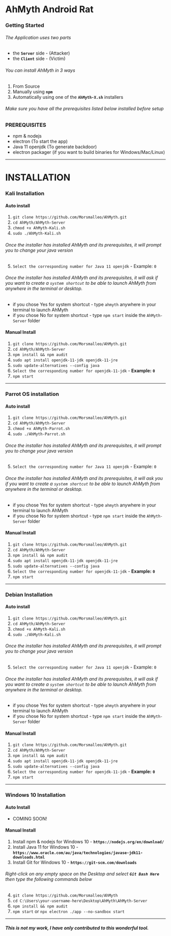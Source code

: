 # AhMyth Android Rat
### Getting Started
###### The Application uses two parts
- the **`Server`** side - (Attacker)
- the **`Client`** side - (Victim) 

###### You can install AhMyth in 3 ways
1. From Source
2. Manually using **`npm`**
3. Automatically using one of the **`AhMyth-X.sh`** installers

###### Make sure you have all the prerequisites listed below installed before setup
### PREREQUISITES
- npm & nodejs 
- electron (To start the app)
- Java 11 openjdk (To generate backdoor)
- electron packager (if you want to build binaries for Windows/Mac/Linux)
----------------
# INSTALLATION

### Kali Installation
#### Auto install
1. ```git clone https://github.com/Morsmalleo/AhMyth.git```
2. ```cd AhMyth/AhMyth-Server```
3. ```chmod +x AhMyth-Kali.sh```
4. ```sudo ./AhMyth-Kali.sh```
###### Once the installer has installed AhMyth and its prerequisites, it will prompt you to change your java version
5.  ```Select the corresponding number for Java 11 openjdk``` - Example: `0`

###### Once the installer has installed AhMyth and its prerequisites, it will ask if you want to create a `system shortcut` to be able to launch AhMyth from anywhere in the terminal or desktop.
- if you chose Yes for system shortcut - type ```ahmyth``` anywhere in your terminal to launch AhMyth
- if you chose No for system shortcut - type ```npm start``` inside the `AhMyth-Server` folder

#### Manual Install
1. ```git clone https://github.com/Morsmalleo/AhMyth.git```
2. ```cd AhMyth/AhMyth-Server```
3. ```npm install && npm audit```
4. ```sudo apt install openjdk-11-jdk openjdk-11-jre```
5. ```sudo update-alternatives --config java``` 
6. ```Select the corresponding number for openjdk-11-jdk``` - **Example:** **`0`**
7. ```npm start```
------------------

### Parrot OS installation
#### Auto install
1. ```git clone https://github.com/Morsmalleo/AhMyth.git```
2. ```cd AhMyth/AhMyth-Server```
3. ```chmod +x AhMyth-Parrot.sh```
4. ```sudo ./AhMyth-Parrot.sh```
###### Once the installer has installed AhMyth and its prerequisites, it will prompt you to change your java version
5.  ```Select the corresponding number for Java 11 openjdk``` - Example: `0`

###### Once the installer has installed AhMyth and its prerequisites, it will ask you if you want to create a `system shortcut` to be able to launch AhMyth from anywhere in the terminal or desktop.
- if you chose Yes for system shortcut - type ```ahmyth``` anywhere in your terminal to launch AhMyth
- if you chose No for system shortcut - type ```npm start``` inside the `AhMyth-Server` folder

#### Manual Install
1. ```git clone https://github.com/Morsmalleo/AhMyth.git```
2. ```cd AhMyth/AhMyth-Server```
3. ```npm install && npm audit```
4. ```sudo apt install openjdk-11-jdk openjdk-11-jre```
5. ```sudo update-alternatives --config java``` 
6. ```Select the corresponding number for openjdk-11-jdk``` - **Example:** **`0`**
7. ```npm start```
------------------

### Debian Installation
#### Auto install
1. ```git clone https://github.com/Morsmalleo/AhMyth.git```
2. ```cd AhMyth/AhMyth-Server```
3. ```chmod +x AhMyth-Kali.sh```
4. ```sudo ./AhMyth-Kali.sh```
###### Once the installer has installed AhMyth and its prerequisites, it will prompt you to change your java version
5.  ```Select the corresponding number for Java 11 openjdk``` - Example: `0`

###### Once the installer has installed AhMyth and its prerequisites, it will ask if you want to create a `system shortcut` to be able to launch AhMyth from anywhere in the terminal or desktop.
- if you chose Yes for system shortcut - type ```ahmyth``` anywhere in your terminal to launch AhMyth
- if you chose No for system shortcut - type ```npm start``` inside the `AhMyth-Server` folder

#### Manual Install
1. ```git clone https://github.com/Morsmalleo/AhMyth.git```
2. ```cd AhMyth/AhMyth-Server```
3. ```npm install && npm audit```
4. ```sudo apt install openjdk-11-jdk openjdk-11-jre```
5. ```sudo update-alternatives --config java``` 
6. ```Select the corresponding number for openjdk-11-jdk``` - **Example:** **`0`**
7. ```npm start```

--------------------------------------------------------------------------

### Windows 10 Installation
#### Auto Install
- COMING SOON!

#### Manual Install
1. Install npm & nodejs for Windows 10 - **`https://nodejs.org/en/download/`**
2. Install Java 11 for Windows 10 - **`https://www.oracle.com/au/java/technologies/javase-jdk11-downloads.html`**
3. Install Git for Windows 10 - **`https://git-scm.com/downloads`**
###### Right-click on any empty space on the Desktop and select **`Git Bash Here`** then type the following commands below
4. ```git clone https://github.com/Morsmalleo/AhMyth```
5. ```cd C:\Users\your-username-here\Desktop\AhMyth\AhMyth-Server```
6. ```npm install && npm audit```
7. ```npm start``` or ```npx electron ./app --no-sandbox start```

--------------------------------------------------------------------------
##### This is not my work, I have only contributed to this wonderful tool.
